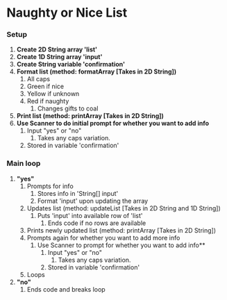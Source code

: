 # **Naughty or Nice List**
### **Setup**
1. **Create 2D String array 'list'**
2. **Create 1D String array 'input'**
3. **Create String variable 'confirmation'**
4. **Format list (method: formatArray [Takes in 2D String])**
    1. All caps
    2. Green if nice
    3. Yellow if unknown
    4. Red if naughty
        1. Changes gifts to coal
5. **Print list (method: printArray [Takes in 2D String])**
6. **Use Scanner to do initial prompt for whether you want to add info**
    1. Input "yes" or "no"
        1. Takes any caps variation.
    2. Stored in variable 'confirmation'
### **Main loop**
1. **"yes"**
    1. Prompts for info
        1. Stores info in 'String[] input'
        2. Format 'input' upon updating the array
    2. Updates list (method: updateList [Takes in 2D String and 1D String])
        1. Puts 'input' into available row of 'list'
            1. Ends code if no rows are available
    3. Prints newly updated list (method: printArray [Takes in 2D String])
    4. Prompts again for whether you want to add more info
        1. Use Scanner to prompt for whether you want to add info**
            1. Input "yes" or "no"
                1. Takes any caps variation.
            2. Stored in variable 'confirmation'
    5. Loops
2. **"no"**
    1. Ends code and breaks loop
